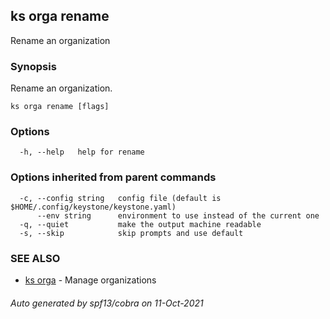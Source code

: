 ## ks orga rename

Rename an organization

### Synopsis

Rename an organization.

```
ks orga rename [flags]
```

### Options

```
  -h, --help   help for rename
```

### Options inherited from parent commands

```
  -c, --config string   config file (default is $HOME/.config/keystone/keystone.yaml)
      --env string      environment to use instead of the current one
  -q, --quiet           make the output machine readable
  -s, --skip            skip prompts and use default
```

### SEE ALSO

* [ks orga](ks_orga.md)	 - Manage organizations

###### Auto generated by spf13/cobra on 11-Oct-2021
